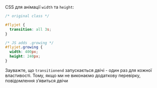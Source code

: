 
CSS для анімації `width` та `height`:
```css
/* original class */

#flyjet {
  transition: all 3s;
}

/* JS adds .growing */
#flyjet.growing {
  width: 400px;
  height: 240px;
}
```

Зауважте, що `transitionend` запускається двічі - один раз для кожної властивості. Тому, якщо ми не виконаємо додаткову перевірку, повідомлення з’явиться двічи
